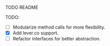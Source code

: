 TODO README

TODO:
- [ ] Modularize method calls for more flexibility.
- [x] Add lever.co support.
- [ ] Refactor interfaces for better abstraction.